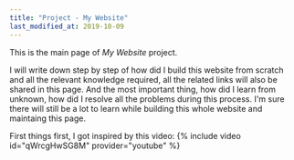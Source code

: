 ```yaml
---
title: "Project - My Website"
last_modified_at: 2019-10-09
---
```


This is the main page of *My Website* project.

I will write down step by step of how did I build this website from scratch and all the relevant knowledge required, all the related links will also be shared in this page. And the most important thing, how did I learn from unknown, how did I resolve all the problems during this process. I'm sure there will still be a lot to learn while building this whole website and maintaing this page. 

First things first, I got inspired by this video:
{% include video id="qWrcgHwSG8M" provider="youtube" %}

